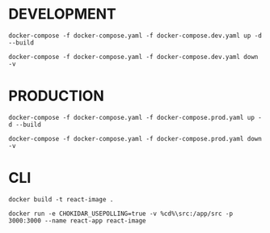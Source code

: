 
# DEVELOPMENT
`docker-compose -f docker-compose.yaml -f docker-compose.dev.yaml up -d --build`

`docker-compose -f docker-compose.yaml -f docker-compose.dev.yaml down -v`

# PRODUCTION
`docker-compose -f docker-compose.yaml -f docker-compose.prod.yaml up -d --build`

`docker-compose -f docker-compose.yaml -f docker-compose.prod.yaml down -v`

# CLI

`docker build -t react-image .`

`docker run -e CHOKIDAR_USEPOLLING=true -v %cd%\src:/app/src -p 3000:3000 --name react-app react-image`